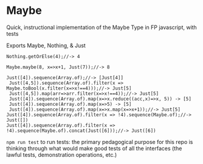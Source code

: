 # Maybe
Quick, instructional implementation of the Maybe Type in FP javascript, with tests

Exports Maybe, Nothing, & Just

```
Nothing.getOrElse(4);//-> 4

Maybe.maybe(8, x=>x+1, Just(7));//-> 8

Just([4]).sequence(Array.of);//-> [Just[4]]
 Just([4,5]).sequence(Array.of).filter(x => Maybe.toBool(x.filter(x=>x!==4)));//-> Just[5]
 Just([4,5]).map(arr=>arr.filter(x=>x!==4));//-> Just[5]
 Just([4]).sequence(Array.of).map(x=>x.reduce((acc,x)=>x, 5)) -> [5]
 Just([4]).sequence(Array.of).map(x=>5) -> [5]
 Just([4]).sequence(Array.of).map(x=>x.map(x=>x+1));//-> Just[5]
Just([4]).sequence(Array.of).filter(x => !4).sequence(Maybe.of);//-> Just([])
Just([4]).sequence(Array.of).filter(x => !4).sequence(Maybe.of).concat(Just([6]));//-> Just([6])

```

`npm run test` to run tests: the primary pedagogical purpose for this repo is thinking through what would make good tests of all the interfaces (the lawful tests, demonstration operations, etc.)
